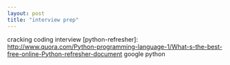 ```yaml
---
layout: post
title: "interview prep"
---
```


[windows-8]: http://www.fastcodesign.com/1670705/microsoft-new-design-strategy#1
[rams-ten]: https://www.vitsoe.com/us/about/good-design
[win8]: http://betanews.com/2012/08/07/if-you-dont-like-the-direction-microsoft-is-taking-windows-8-tough-luck-team-sinofsky-knows-they-have-you/

[int-prep]: http://www.glassdoor.com/Interview/Microsoft-Interview-RVW2072295.htm
cracking coding interview
[python-refresher]: http://www.quora.com/Python-programming-language-1/What-s-the-best-free-online-Python-refresher-document
google python 
